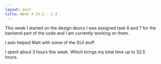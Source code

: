```yaml
---
layout: post
title: Week 4 24.2 - 2.3
---
```


This week I started on the design deocs I was assigned task 6 and 7 for the backend part of the code and I am currently
working on them.

I aslo helped Matt with some of the GUI stuff

I spent about 3 hours this week. Which brings my total time up to 32.5 hours.
